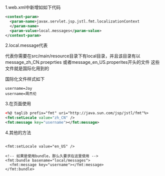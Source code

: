 
1.web.xml中新增如如下代码
```xml
<context-param>
  <param-name>javax.servlet.jsp.jstl.fmt.localizationContext
  </param-name>
  <param-value>local.messages</param-value>
</context-param>
```


2.local.message代表

代表你需要在src/main/resource目录下有local目录，并且该目录有以message_zh_CN.proeprties
或者message_en_US.properites开头的文件
这些文件就是国际化用到的

国际化文件样式如下
```
username=Jay
username=周杰伦
```

3.在页面使用
```xml
<%@ taglib prefix="fmt" uri="http://java.sun.com/jsp/jstl/fmt"%>
<fmt:setLocale value="zh_CN" />
<fmt:message key="username"></fmt:message>
```


4.其他的方法
```

<fmt:setLocale value="en_US" />

<!-- 如果是使用bundle，那么久要求在这里使用 -->
<fmt:bundle basename="local/messages">
  <fmt:message key="username"></fmt:message>
</fmt:bundle>
```
